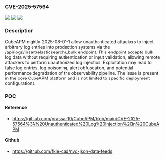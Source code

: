 ### [CVE-2025-57564](https://cve.mitre.org/cgi-bin/cvename.cgi?name=CVE-2025-57564)
![](https://img.shields.io/static/v1?label=Product&message=n%2Fa&color=blue)
![](https://img.shields.io/static/v1?label=Version&message=n%2Fa%20&color=brightgreen)
![](https://img.shields.io/static/v1?label=Vulnerability&message=n%2Fa&color=brightgreen)

### Description

CubeAPM nightly-2025-08-01-1 allow unauthenticated attackers to inject arbitrary log entries into production systems via the /api/logs/insert/elasticsearch/_bulk endpoint. This endpoint accepts bulk log data without requiring authentication or input validation, allowing remote attackers to perform unauthorized log injection. Exploitation may lead to false log entries, log poisoning, alert obfuscation, and potential performance degradation of the observability pipeline. The issue is present in the core CubeAPM platform and is not limited to specific deployment configurations.

### POC

#### Reference
- https://github.com/prassan10/CubeAPM/blob/main/CVE-2025-57564%3A%20Unauthenticated%20Log%20Injection%20in%20CubeAPM

#### Github
- https://github.com/fkie-cad/nvd-json-data-feeds

